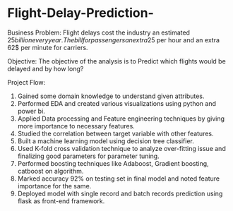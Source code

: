 # Flight-Delay-Prediction-
Business Problem:
Flight delays cost the industry an estimated $25 billion every year. The bill for passengers an extra 25$ per hour and an extra 62$ per minute for carriers.

Objective:
The objective of the analysis is to Predict which flights would be delayed and by how long?

Project Flow:
1. Gained some domain knowledge to understand given attributes.
2. Performed EDA and created various visualizations using python and power bi.
3. Applied Data processing and Feature engineering techniques by giving more importance to necessary features. 
4. Studied the correlation between target variable with other features.
5. Built a machine learning model using decision tree classifier.
6. Used K-fold cross validation technique to analyze over-fitting issue and finalizing good parameters for parameter tuning.
7. Performed boosting techniques like Adaboost, Gradient boosting, catboost on algorithm.
8. Marked accuracy 92% on testing set in final model and noted feature importance for the same. 
9. Deployed model with single record and batch records prediction using flask as front-end framework. 
